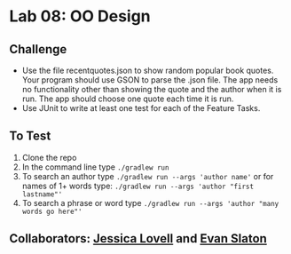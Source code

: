 # Lab 08: OO Design

## Challenge
* Use the file recentquotes.json to show random popular book quotes. Your program should use GSON to parse the .json file. The app needs no functionality other than showing the quote and the author when it is run. The app should choose one quote each time it is run.
* Use JUnit to write at least one test for each of the Feature Tasks.

## To Test
1. Clone the repo
2. In the command line type `./gradlew run`
3. To search an author type `./gradlew run --args 'author name'` or for names of 1+ words type: `./gradlew run --args 'author "first lastname"'`
4. To search a phrase or word type `./gradlew run --args 'author "many words go here"'`


## Collaborators: [Jessica Lovell](https://www.linkedin.com/in/lovelljessica/) and [Evan Slaton](https://www.linkedin.com/in/evanslaton/)